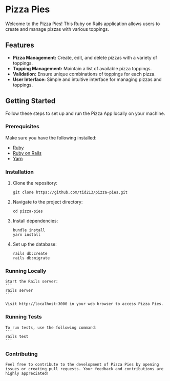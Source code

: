# Pizza Pies

Welcome to the Pizza Pies! This Ruby on Rails application allows users to create and manage pizzas with various toppings.

## Features

- **Pizza Management:** Create, edit, and delete pizzas with a variety of toppings.
- **Topping Management:** Maintain a list of available pizza toppings.
- **Validation:** Ensure unique combinations of toppings for each pizza.
- **User Interface:** Simple and intuitive interface for managing pizzas and toppings.

## Getting Started

Follow these steps to set up and run the Pizza App locally on your machine.

### Prerequisites

Make sure you have the following installed:

- [Ruby](https://www.ruby-lang.org/)
- [Ruby on Rails](https://rubyonrails.org/)
- [Yarn](https://yarnpkg.com/)

### Installation

1. Clone the repository:

   ```
   git clone https://github.com/tid213/pizza-pies.git
   ```

2. Navigate to the project directory:

    ```
    cd pizza-pies
    ```

3. Install dependencies:
    ```
    bundle install
    yarn install
    ```
4. Set up the database:
    ```
    rails db:create
    rails db:migrate
    ```

### Running Locally

    Start the Rails server:
    ```
    rails server
    ```

    Visit http://localhost:3000 in your web browser to access Pizza Pies.

### Running Tests

    To run tests, use the following command:
    ```
    rails test
    ```

### Contributing

    Feel free to contribute to the development of Pizza Pies by opening issues or creating pull requests. Your feedback and contributions are highly appreciated!